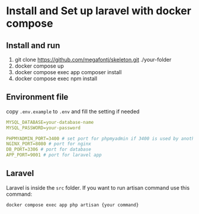 # Install and Set up laravel with docker compose

## Install and run
1. git clone https://github.com/megafontj/skeleton.git ./your-folder
2. docker compose up
3. docker compose exec app composer install
4. docker compose exec npm install


## Environment file
copy `.env.example` to `.env` and fill the setting if needed

```yaml
MYSQL_DATABASE=your-database-name
MYSQL_PASSWORD=your-password

PHPMYADMIN_PORT=3400 # set port for phpmyadmin if 3400 is used by another app
NGINX_PORT=8080 # port for nginx
DB_PORT=3306 # port for database
APP_PORT=9001 # port for laravel app 
```

## Laravel
Laravel is inside the `src` folder. If you want to run artisan command use this command:

`docker compose exec app php artisan {your command}`